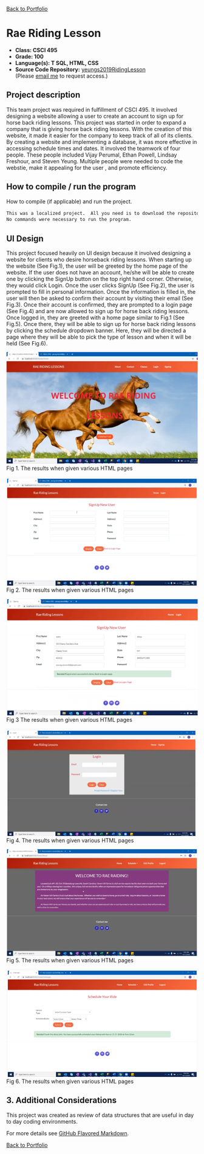 [Back to Portfolio](./)

Rae Riding Lesson
===============

-   **Class: CSCI 495** 
-   **Grade: 100**
-   **Language(s): T SQL, HTML, CSS**
-   **Source Code Repository:** [yeungs2019RidingLesson](https://github.com/Epowell50/CSCI-495-Team-Project)  
    (Please [email me](mailto:sayeung@csustudent.net?subject=GitHub%20Access) to request access.)

## Project description
This team project was required in fulfillment of CSCI 495.  It involved designing a website allowing a user to create an account to sign up for horse back riding lessons.  This project was started in order to expand a company that is giving horse back riding lessons.  With the creation of this website, it made it easier for the company to keep track of all of its clients.  By creating a website and implementing a database, it was more effective in accessing schedule times and dates.  It involved the teamwork of four people.  These people included Vijay Perumal, Ethan Powell, Lindsay Freshour, and Steven Yeung.  Multiple people were needed to code the webstie, make it appealing for the user , and promote efficiency.


## How to compile / run the program

How to compile (if applicable) and run the project.

```bash
This was a localized project.  All you need is to download the repository and have Visual Studio to run.
No commands were necessary to run the program.
```

## UI Design

This project focused heavily on UI design because it involved designing a website for clients who desire horseback riding lessons.  When starting up the website (See Fig.1), the user will be greeted by the home page of the website.  If the user does not have an account, he/she will be able to create one by clicking the SignUp button on the top right hand corner.  Otherwise, they would click Login.  Once the user clicks SignUp (See Fig.2), the user is prompted to fill in personal information.  Once the information is filled in, the user will then be asked to confirm their account by visiting their email (See Fig.3).  Once their account is confirmed, they are prompted to a login page (See Fig.4) and are now allowed to sign up for horse back riding lessons.  Once logged in, they are greeted with a home page similar to Fig.1 (See Fig.5). Once there, they will be able to sign up for horse back riding lessons by clicking the schedule dropdown banner.  Here, they will be directed a page where they will be able to pick the type of lesson and when it will be held (See Fig.6).

![screenshot](images/Rae1.png)
Fig 1. The results when given various HTML pages

![screenshot](images/Rae2.png)
Fig 2. The results when given various HTML pages

![screenshot](images/Rae3.png)
Fig 3 The results when given various HTML pages

![screenshot](images/Rae4.png)
Fig 4. The results when given various HTML pages

![screenshot](images/Rae5.png)
Fig 5. The results when given various HTML pages

![screenshot](images/Rae8.png)
Fig 6. The results when given various HTML pages


## 3. Additional Considerations

This project was created as review of data structures that are useful in day to day coding environments.

For more details see [GitHub Flavored Markdown](https://guides.github.com/features/mastering-markdown/).

[Back to Portfolio](./)
